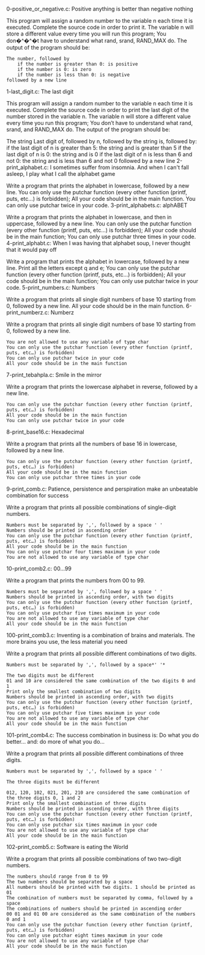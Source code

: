 0-positive_or_negative.c: Positive anything is better than negative nothing

This program will assign a random number to the variable n each time it is executed. Complete the source code in order to print it. The variable n will store a different value every time you will run this program; You don�^�^�t have to understand what rand, srand, RAND_MAX do. The output of the program should be:

    The number, followed by
        if the number is greater than 0: is positive
        if the number is 0: is zero
        if the number is less than 0: is negative
    followed by a new line

1-last_digit.c: The last digit

This program will assign a random number to the variable n each time it is executed. Complete the source code in order to print the last digit of the number stored in the variable n. The variable n will store a different value every time you run this program; You don’t have to understand what rand, srand, and RAND_MAX do. The output of the program should be:

The string Last digit of, followed by n, followed by the string is, followed by: if the last digit of n is greater than 5: the string and is greater than 5 if the last digit of n is 0: the string and is 0 if the last digit of n is less than 6 and not 0: the string and is less than 6 and not 0 followed by a new line
2-print_alphabet.c: I sometimes suffer from insomnia. And when I can't fall asleep, I play what I call the alphabet game

Write a program that prints the alphabet in lowercase, followed by a new line. You can only use the putchar function (every other function (printf, puts, etc…) is forbidden); All your code should be in the main function. You can only use putchar twice in your code.
3-print_alphabets.c: alphABET

Write a program that prints the alphabet in lowercase, and then in uppercase, followed by a new line. You can only use the putchar function (every other function (printf, puts, etc…) is forbidden); All your code should be in the main function; You can only use putchar three times in your code.
4-print_alphabt.c: When I was having that alphabet soup, I never thought that it would pay off

Write a program that prints the alphabet in lowercase, followed by a new line. Print all the letters except q and e; You can only use the putchar function (every other function (printf, puts, etc…) is forbidden); All your code should be in the main function; You can only use putchar twice in your code.
5-print_numbers.c: Numbers

Write a program that prints all single digit numbers of base 10 starting from 0, followed by a new line. All your code should be in the main function.
6-print_numberz.c: Numberz

Write a program that prints all single digit numbers of base 10 starting from 0, followed by a new line.

    You are not allowed to use any variable of type char
    You can only use the putchar function (every other function (printf, puts, etc…) is forbidden)
    You can only use putchar twice in your code
    All your code should be in the main function

7-print_tebahpla.c: Smile in the mirror

Write a program that prints the lowercase alphabet in reverse, followed by a new line.

    You can only use the putchar function (every other function (printf, puts, etc…) is forbidden)
    All your code should be in the main function
    You can only use putchar twice in your code

8-print_base16.c: Hexadecimal

Write a program that prints all the numbers of base 16 in lowercase, followed by a new line.

    You can only use the putchar function (every other function (printf, puts, etc…) is forbidden)
    All your code should be in the main function
    You can only use putchar three times in your code

9-print_comb.c: Patience, persistence and perspiration make an unbeatable combination for success

Write a program that prints all possible combinations of single-digit numbers.

    Numbers must be separated by ',', followed by a space ' '
    Numbers should be printed in ascending order
    You can only use the putchar function (every other function (printf, puts, etc…) is forbidden)
    All your code should be in the main function
    You can only use putchar four times maximum in your code
    You are not allowed to use any variable of type char

10-print_comb2.c: 00...99

Write a program that prints the numbers from 00 to 99.

    Numbers must be separated by ',', followed by a space ' '
    Numbers should be printed in ascending order, with two digits
    You can only use the putchar function (every other function (printf, puts, etc…) is forbidden)
    You can only use putchar five times maximum in your code
    You are not allowed to use any variable of type char
    All your code should be in the main function

100-print_comb3.c: Inventing is a combination of brains and materials. The more brains you use, the less material you need

Write a program that prints all possible different combinations of two digits.

    Numbers must be separated by ',', followed by a space*' '*

    The two digits must be different
    01 and 10 are considered the same combination of the two digits 0 and 1
    Print only the smallest combination of two digits
    Numbers should be printed in ascending order, with two digits
    You can only use the putchar function (every other function (printf, puts, etc…) is forbidden)
    You can only use putchar five times maximum in your code
    You are not allowed to use any variable of type char
    All your code should be in the main function

101-print_comb4.c: The success combination in business is: Do what you do better... and: do more of what you do...

Write a program that prints all possible different combinations of three digits.

    Numbers must be separated by ',', followed by a space ' '

    The three digits must be different

    012, 120, 102, 021, 201, 210 are considered the same combination of the three digits 0, 1 and 2
    Print only the smallest combination of three digits
    Numbers should be printed in ascending order, with three digits
    You can only use the putchar function (every other function (printf, puts, etc…) is forbidden)
    You can only use putchar six times maximum in your code
    You are not allowed to use any variable of type char
    All your code should be in the main function

102-print_comb5.c: Software is eating the World

Write a program that prints all possible combinations of two two-digit numbers.

    The numbers should range from 0 to 99
    The two numbers should be separated by a space
    All numbers should be printed with two digits. 1 should be printed as 01
    The combination of numbers must be separated by comma, followed by a space
    The combinations of numbers should be printed in ascending order
    00 01 and 01 00 are considered as the same combination of the numbers 0 and 1
    You can only use the putchar function (every other function (printf, puts, etc…) is forbidden)
    You can only use putchar eight times maximum in your code
    You are not allowed to use any variable of type char
    All your code should be in the main function


